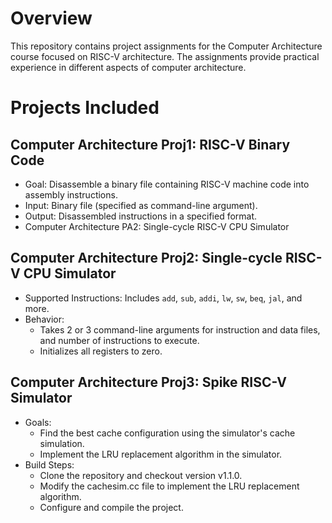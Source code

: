 # Overview
This repository contains project assignments for the Computer Architecture course focused on RISC-V architecture. The assignments provide practical experience in different aspects of computer architecture.

# Projects Included
## Computer Architecture Proj1: RISC-V Binary Code
- Goal: Disassemble a binary file containing RISC-V machine code into assembly instructions.
- Input: Binary file (specified as command-line argument).
- Output: Disassembled instructions in a specified format.
- Computer Architecture PA2: Single-cycle RISC-V CPU Simulator

## Computer Architecture Proj2: Single-cycle RISC-V CPU Simulator
- Supported Instructions: Includes `add`, `sub`, `addi`, `lw`, `sw`, `beq`, `jal`, and more.
- Behavior:
  - Takes 2 or 3 command-line arguments for instruction and data files, and number of instructions to execute.
  - Initializes all registers to zero.

## Computer Architecture Proj3: Spike RISC-V Simulator
- Goals:
  - Find the best cache configuration using the simulator's cache simulation.
  - Implement the LRU replacement algorithm in the simulator.
- Build Steps:
  - Clone the repository and checkout version v1.1.0.
  - Modify the cachesim.cc file to implement the LRU replacement algorithm.
  - Configure and compile the project.
